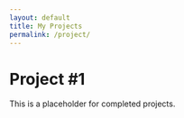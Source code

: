 ```yaml
---
layout: default
title: My Projects
permalink: /project/
---
```

# Project #1

This is a placeholder for completed projects.

